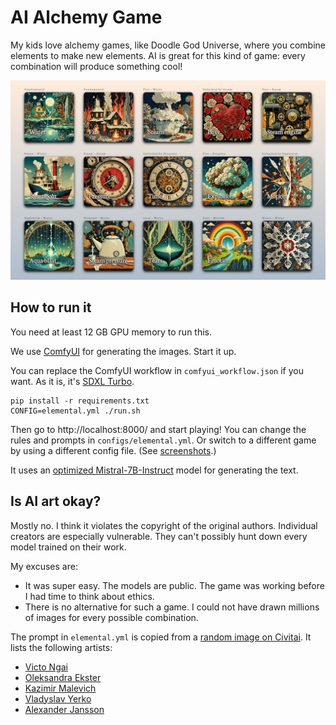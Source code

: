 # AI Alchemy Game

My kids love alchemy games, like Doodle God Universe, where you combine elements to make new elements.
AI is great for this kind of game: every combination will produce something cool!

![Screenshot](screenshots/elemental.jpg)

## How to run it

You need at least 12 GB GPU memory to run this.

We use [ComfyUI](https://github.com/comfyanonymous/ComfyUI) for generating the images. Start it up.

You can replace the ComfyUI workflow in `comfyui_workflow.json` if you want.
As it is, it's [SDXL Turbo](https://stability.ai/news/stability-ai-sdxl-turbo).

```
pip install -r requirements.txt
CONFIG=elemental.yml ./run.sh
```

Then go to http://localhost:8000/ and start playing! You can change the rules and prompts in `configs/elemental.yml`.
Or switch to a different game by using a different config file.
(See [screenshots](https://github.com/darabos/ai-alchemy/tree/main/screenshots).)

It uses an [optimized Mistral-7B-Instruct](https://huggingface.co/Praise2112/Mistral-7B-Instruct-v0.1-int8-ct2)
model for generating the text.

## Is AI art okay?

Mostly no. I think it violates the copyright of the original authors.
Individual creators are especially vulnerable. They can't possibly hunt down every model trained on their work.

My excuses are:
- It was super easy. The models are public. The game was working before I had time to think about ethics.
- There is no alternative for such a game. I could not have drawn millions of images for every possible combination.

The prompt in `elemental.yml` is copied from a [random image on Civitai](https://civitai.com/images/4027144).
It lists the following artists:
- [Victo Ngai](https://victo-ngai.com/)
- [Oleksandra Ekster](https://en.wikipedia.org/wiki/Aleksandra_Ekster)
- [Kazimir Malevich](https://en.wikipedia.org/wiki/Kazimir_Malevich)
- [Vladyslav Yerko](https://www.facebook.com/p/Vladyslav-Yerko-100063774308016/)
- [Alexander Jansson](https://alexanderjansson.com/)
